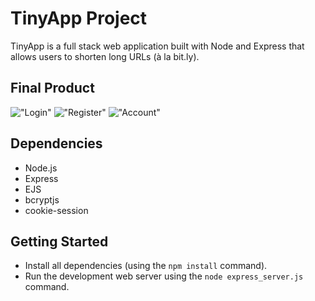 # TinyApp Project

TinyApp is a full stack web application built with Node and Express that allows users to shorten long URLs (à la bit.ly).

## Final Product

!["Login"](#)
!["Register"](#)
!["Account"](#)

## Dependencies

- Node.js
- Express
- EJS
- bcryptjs
- cookie-session

## Getting Started

- Install all dependencies (using the `npm install` command).
- Run the development web server using the `node express_server.js` command.